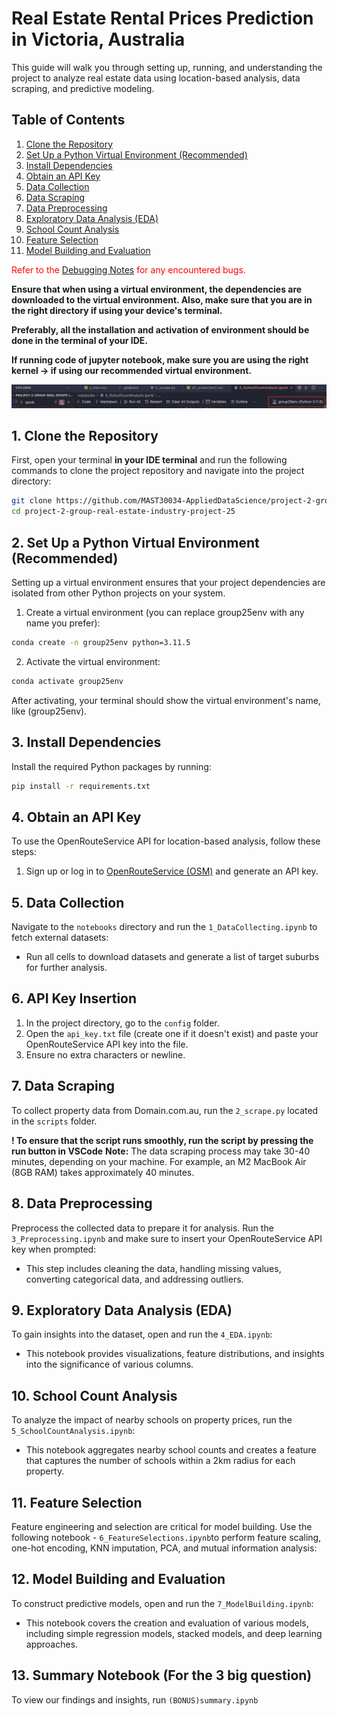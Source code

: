 # Real Estate Rental Prices Prediction in Victoria, Australia

This guide will walk you through setting up, running, and understanding the project to analyze real estate data using location-based analysis, data scraping, and predictive modeling.

## Table of Contents
1. [Clone the Repository](#1-clone-the-repository)
2. [Set Up a Python Virtual Environment (Recommended)](#2-set-up-a-python-virtual-environment-recommended)
3. [Install Dependencies](#3-install-dependencies)
4. [Obtain an API Key](#4-obtain-an-api-key)
5. [Data Collection](#5-data-collection)
6. [Data Scraping](#6-data-scraping)
7. [Data Preprocessing](#7-data-preprocessing)
8. [Exploratory Data Analysis (EDA)](#8-exploratory-data-analysis-eda)
9. [School Count Analysis](#9-school-count-analysis)
10. [Feature Selection](#10-feature-selection)
11. [Model Building and Evaluation](#11-model-building-and-evaluation)

<span style="color:red">Refer to the [Debugging Notes](https://docs.google.com/document/d/1ZG4e5yGeJs5okkPj9j3ZS71zCII-B25ysQY466xIou8/edit?usp=sharing) for any encountered bugs.</span>

**Ensure that when using a virtual environment, the dependencies are downloaded to the virtual environment. Also, make sure that you are in the right directory if using your device's terminal.**

**Preferably, all the installation and activation of environment should be done in the terminal of your IDE.**

**If running code of jupyter notebook, make sure you are using the right kernel -> <group25env> if using our recommended virtual environment.**

![Jupyter Kernel](images/kernel.jpeg)

## 1. Clone the Repository

First, open your terminal **in your IDE terminal** and run the following commands to clone the project repository and navigate into the project directory:

```bash
git clone https://github.com/MAST30034-AppliedDataScience/project-2-group-real-estate-industry-project-25.git
cd project-2-group-real-estate-industry-project-25
```

## 2. Set Up a Python Virtual Environment (Recommended)
Setting up a virtual environment ensures that your project dependencies are isolated from other Python projects on your system.

1. Create a virtual environment (you can replace group25env with any name you prefer):
``` bash
conda create -n group25env python=3.11.5
```

2. Activate the virtual environment:

  ``` bash
  conda activate group25env
  ```


After activating, your terminal should show the virtual environment's name, like (group25env).


## 3. Install Dependencies

Install the required Python packages by running:

```bash
pip install -r requirements.txt
```

## 4. Obtain an API Key

To use the OpenRouteService API for location-based analysis, follow these steps:

1. Sign up or log in to [OpenRouteService (OSM)](https://openrouteservice.org/dev/#/login) and generate an API key.

## 5. Data Collection

Navigate to the `notebooks` directory and run the `1_DataCollecting.ipynb` to fetch external datasets:

* Run all cells to download datasets and generate a list of target suburbs for further analysis.

## 6. API Key Insertion
1. In the project directory, go to the `config` folder.
2. Open the `api_key.txt` file (create one if it doesn't exist) and paste your OpenRouteService API key into the file.
3. Ensure no extra characters or newline.

## 7. Data Scraping

To collect property data from Domain.com.au, run the `2_scrape.py` located in the `scripts` folder. 

**! To ensure that the script runs smoothly, run the script by pressing the run button in VSCode**
**Note:** The data scraping process may take 30-40 minutes, depending on your machine. For example, an M2 MacBook Air (8GB RAM) takes approximately 40 minutes.


## 8. Data Preprocessing

Preprocess the collected data to prepare it for analysis. Run the `3_Preprocessing.ipynb` and make sure to insert your OpenRouteService API key when prompted:

* This step includes cleaning the data, handling missing values, converting categorical data, and addressing outliers.

## 9. Exploratory Data Analysis (EDA)

To gain insights into the dataset, open and run the `4_EDA.ipynb`:

* This notebook provides visualizations, feature distributions, and insights into the significance of various columns.

## 10. School Count Analysis

To analyze the impact of nearby schools on property prices, run the `5_SchoolCountAnalysis.ipynb`:

* This notebook aggregates nearby school counts and creates a feature that captures the number of schools within a 2km radius for each property.

## 11. Feature Selection

Feature engineering and selection are critical for model building. Use the following notebook - `6_FeatureSelections.ipynb`to perform feature scaling, one-hot encoding, KNN imputation, PCA, and mutual information analysis:


## 12. Model Building and Evaluation

To construct predictive models, open and run the `7_ModelBuilding.ipynb`:

* This notebook covers the creation and evaluation of various models, including simple regression models, stacked models, and deep learning approaches.

## 13. Summary Notebook (For the 3 big question)

To view our findings and insights, run `(BONUS)summary.ipynb`